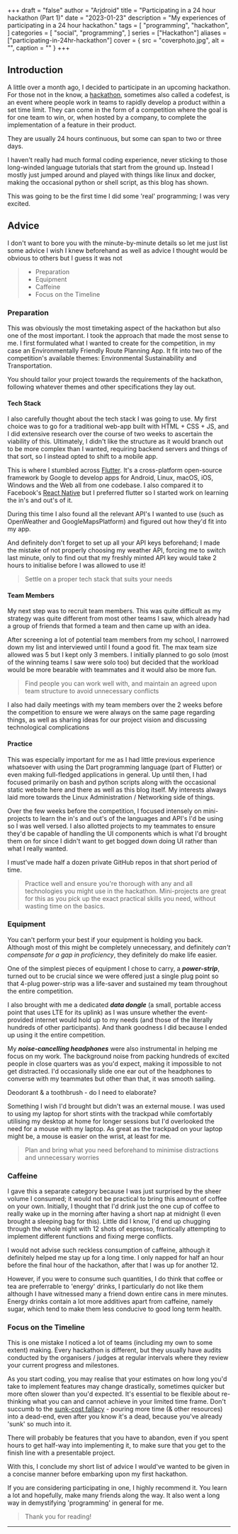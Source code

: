 +++
draft = "false"
author = "Arjdroid"
title = "Participating in a 24 hour hackathon (Part 1)"
date = "2023-01-23"
description = "My experiences of participating in a 24 hour hackathon."
tags = [
    "programming",
    "hackathon",
]
categories = [
    "social",
    "programming",
]
series = ["Hackathon"]
aliases = ["participating-in-24hr-hackathon"]
cover = { src = "coverphoto.jpg", alt = "", caption = "" }
+++

## Introduction

A little over a month ago, I decided to participate in an upcoming hackathon. For those not in the know, a [hackathon](https://en.wikipedia.org/wiki/Hackathon), sometimes also called a codefest, is an event where people work in teams to rapidly develop a product within a set time limit. They can come in the form of a competition where the goal is for one team to win, or, when hosted by a company, to complete the implementation of a feature in their product.

They are usually 24 hours continuous, but some can span to two or three days.

I haven't really had much formal coding experience, never sticking to those long-winded language tutorials that start from the ground up. Instead I mostly just jumped around and played with things like linux and docker, making the occasional python or shell script, as this blog has shown.

This was going to be the first time I did some 'real' programming; I was very excited.

## Advice

I don't want to bore you with the minute-by-minute details so let me just list some advice I wish I knew beforehand as well as advice I thought would be obvious to others but I guess it was not

> - Preparation
> - Equipment
> - Caffeine
> - Focus on the Timeline

### Preparation

This was obviously the most timetaking aspect of the hackathon but also one of the most important. I took the approach that made the most sense to me. I first formulated what I wanted to create for the competition, in my case an Environmentally Friendly Route Planning App. It fit into two of the competition's available themes: Environmental Sustainability and Transportation.

You should tailor your project towards the requirements of the hackathon, following whatever themes and other specifications they lay out.

#### Tech Stack

I also carefully thought about the tech stack I was going to use. My first choice was to go for a traditional web-app built with HTML + CSS + JS, and I did extensive research over the course of two weeks to ascertain the viability of this. Ultimately, I didn't like the structure as it would branch out to be more complex than I wanted, requiring backend servers and things of that sort, so I instead opted to shift to a mobile app.

This is where I stumbled across [Flutter](flutter.dev). It's a cross-platform open-source framework by Google to develop apps for Android, Linux, macOS, iOS, Windows and the Web all from one codebase. I also compared it to Facebook's [React Native](reactnative.dev) but I preferred flutter so I started work on learning the in's and out's of it.

During this time I also found all the relevant API's I wanted to use (such as OpenWeather and GoogleMapsPlatform) and figured out how they'd fit into my app.

And definitely don't forget to set up all your API keys beforehand; I made the mistake of not properly choosing my weather API, forcing me to switch last minute, only to find out that my freshly minted API key would take 2 hours to initialise before I was allowed to use it!

> Settle on a proper tech stack that suits your needs

#### Team Members

My next step was to recruit team members. This was quite difficult as my strategy was quite different from most other teams I saw, which already had a group of friends that formed a team and then came up with an idea.

After screening a lot of potential team members from my school, I narrowed down my list and interviewed until I found a good fit. The max team size allowed was 5 but I kept only 3 members. I initially planned to go solo (most of the winning teams I saw were solo too) but decided that the workload would be more bearable with teammates and it would also be more fun.

> Find people you can work well with, and maintain an agreed upon team structure to avoid unnecessary conflicts

I also had daily meetings with my team members over the 2 weeks before the competition to ensure we were always on the same page regarding things, as well as sharing ideas for our project vision and discussing technological complications

#### Practice

This was especially important for me as I had little previous experience whatsoever with using the Dart programming language (part of Flutter) or even making full-fledged applications in general. Up until then, I had focused primarily on bash and python scripts along with the occasional static website here and there as well as this blog itself. My interests always laid more towards the Linux Administration / Networking side of things.

Over the few weeks before the competition, I focused intensely on mini-projects to learn the in's and out's of the languages and API's I'd be using so I was well versed. I also allotted projects to my teammates to ensure they'd be capable of handling the UI components which is what I'd brought them on for since I didn't want to get bogged down doing UI rather than what I really wanted.

I must've made half a dozen private GitHub repos in that short period of time.

> Practice well and ensure you're thorough with any and all technologies you might use in the hackathon. Mini-projects are great for this as you pick up the exact practical skills you need, without wasting time on the basics.

### Equipment

You can't perform your best if your equipment is holding you back. Although most of this might be completely unnecessary, and definitely _can't compensate for a gap in proficiency_, they definitely do make life easier.

One of the simplest pieces of equipment I chose to carry, a **_power-strip_**, turned out to be crucial since we were offered just a single plug point so that 4-plug power-strip was a life-saver and sustained my team throughout the entire competition.

I also brought with me a dedicated **_data dongle_** (a small, portable access point that uses LTE for its uplink) as I was unsure whether the event-provided internet would hold up to my needs (and those of the literally hundreds of other participants). And thank goodness I did because I ended up using it the entire competition.

My **_noise-cancelling headphones_** were also instrumental in helping me focus on my work. The background noise from packing hundreds of excited people in close quarters was as you'd expect, making it impossible to not get distracted. I'd occasionally slide one ear out of the headphones to converse with my teammates but other than that, it was smooth sailing.

Deodorant & a toothbrush - do I need to elaborate?

Something I wish I'd brought but didn't was an external mouse. I was used to using my laptop for short stints with the trackpad while comfortably utilising my desktop at home for longer sessions but I'd overlooked the need for a mouse with my laptop. As great as the trackpad on your laptop might be, a mouse is easier on the wrist, at least for me.

> Plan and bring what you need beforehand to minimise distractions and unnecessary worries

### Caffeine

I gave this a separate category because I was just surprised by the sheer volume I consumed; it would not be practical to bring this amount of coffee on your own. Initially, I thought that I'd drink just the one cup of coffee to really wake up in the morning after having a short nap at midnight (I even brought a sleeping bag for this). Little did I know, I'd end up chugging through the whole night with 12 shots of espresso, frantically attempting to implement different functions and fixing merge conflicts.

I would not advise such reckless consumption of caffeine, although it definitely helped me stay up for a long time. I only napped for half an hour before the final hour of the hackathon, after that I was up for another 12.

However, if you were to consume such quantities, I do think that coffee or tea are preferrable to 'energy' drinks, I particularly do not like them although I have witnessed many a friend down entire cans in mere minutes. Energy drinks contain a lot more additives apart from caffeine, namely sugar, which tend to make them less conducive to good long term health.

### Focus on the Timeline

This is one mistake I noticed a lot of teams (including my own to some extent) making. Every hackathon is different, but they usually have audits conducted by the organisers / judges at regular intervals where they review your current progress and milestones.

As you start coding, you may realise that your estimates on how long you'd take to implement features may change drastically, sometimes quicker but more often slower than you'd expected. It's essential to be flexible about re-thinking what you can and cannot achieve in your limited time frame. Don't succumb to the [sunk-cost fallacy](https://thedecisionlab.com/biases/the-sunk-cost-fallacy) - pouring more time (& other resources) into a dead-end, even after you know it's a dead, because you've already 'sunk' so much into it.

There will probably be features that you have to abandon, even if you spent hours to get half-way into implementing it, to make sure that you get to the finish line with a presentable project.

With this, I conclude my short list of advice I would've wanted to be given in a concise manner before embarking upon my first hackathon.

If you are considering participating in one, I highly recommend it. You learn a lot and hopefully, make many friends along the way. It also went a long way in demystifying 'programming' in general for me.

> Thank you for reading!

---
